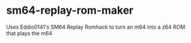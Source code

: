 # sm64-replay-rom-maker
Uses Eddio0141's SM64 Replay Romhack to turn an m64 into a z64 ROM that plays the m64
